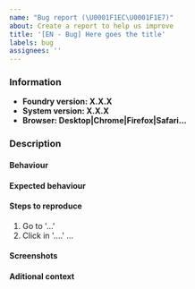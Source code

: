 ```yaml
---
name: "Bug report (\U0001F1EC\U0001F1E7)"
about: Create a report to help us improve
title: '[EN - Bug] Here goes the title'
labels: bug
assignees: ''
---
```


### Information

- **Foundry version: X.X.X**
- **System version: X.X.X**
- **Browser: Desktop|Chrome|Firefox|Safari...**

### Description

#### Behaviour

#### Expected behaviour

#### Steps to reproduce

1. Go to '...'
2. Click in '....'
   ...

#### Screenshots

#### Aditional context
